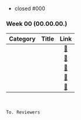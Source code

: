 - closed #000

### Week 00 (00.00.00.)
| Category | Title | Link |
| :------: | :---: | :--: |
|  | <a href="https://www.acmicpc.net/problem/문제번호"></a> | <a href="">🔗</a> |
|  | <a href="https://www.acmicpc.net/problem/문제번호"></a> | <a href="">🔗</a> |
|  | <a href="https://www.acmicpc.net/problem/문제번호"></a> | <a href="">🔗</a> |
|  | <a href="https://www.acmicpc.net/problem/문제번호"></a> | <a href="">🔗</a> |
|  | <a href="https://www.acmicpc.net/problem/문제번호"></a> | <a href="">🔗</a> |
<br>

```
To. Reviewers
```
